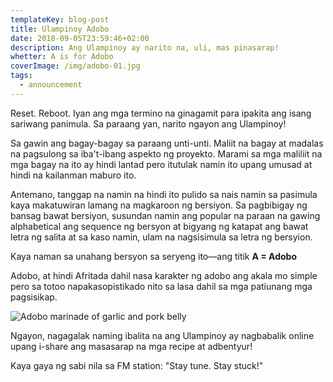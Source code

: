 ```yaml
---
templateKey: blog-post
title: Ulampinoy Adobo
date: 2018-09-05T23:59:46+02:00
description: Ang Ulampinoy ay narito na, uli, mas pinasarap!
whetter: A is for Adobo
coverImage: /img/adobo-01.jpg
tags:
  - announcement
---
```

Reset. Reboot. Iyan ang mga termino na ginagamit para ipakita ang isang sariwang panimula. Sa paraang yan, narito ngayon ang Ulampinoy!

Sa gawin ang bagay-bagay sa paraang unti-unti. Maliit na bagay at madalas na pagsulong sa iba't-ibang aspekto ng proyekto. Marami sa mga maliliit na mga bagay na ito ay hindi lantad pero itutulak namin ito upang umusad at hindi na kailanman maburo ito.

Antemano, tanggap na namin na hindi ito pulido sa nais namin sa pasimula kaya makatuwiran lamang na magkaroon ng bersiyon. Sa pagbibigay ng bansag bawat bersiyon, susundan namin ang popular na paraan na gawing alphabetical ang sequence ng bersyon at bigyang ng katapat ang bawat letra ng salita at sa kaso namin, ulam na nagsisimula sa letra ng bersyion.

Kaya naman sa unahang bersyon sa seryeng ito—ang titik **A = Adobo**

Adobo, at hindi Afritada dahil nasa karakter ng adobo ang akala mo simple pero sa totoo napakasopistikado nito sa lasa dahil sa mga patiunang mga pagsisikap.

![Adobo marinade of garlic and pork belly](/img/pre-adobo.jpg)

Ngayon, nagagalak naming ibalita na ang Ulampinoy ay nagbabalik online upang i-share ang masasarap na mga recipe at adbentyur!

Kaya gaya ng sabi nila sa FM station: "Stay tune. Stay stuck!"
